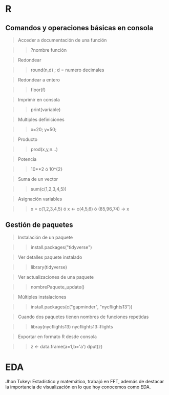 # R

## Comandos y operaciones básicas en consola 

> Acceder a documentación de una función

>> ?nombre función

> Redondear

>> round(n,d) ; d = numero decimales

> Redondear a entero

>> floor(f)

> Imprimir en consola

>> print(variable)

> Multiples definiciones

>> x=20; y=50;

> Producto

>> prod(x,y,n...)

> Potencia

>> 10**2 ó 10^{2}

> Suma de un vector

>> sum(c(1,2,3,4,5))

> Asignación variables

>> x = c(1,2,3,4,5) ó x <- c(4,5,6) ó (85,96,74) -> x

## Gestión de paquetes

> Instalación de un paquete

>> install.packages("tidyverse")

> Ver detalles paquete instalado

>> library(tidyverse)

> Ver actualizaciones de una paquete

>> nombrePaquete_update()

> Múltiples instalaciones

>> install.packages(c("gapminder", "nycflights13"))

> Cuando dos paquetes tienen nombres de funciones repetidas

>> libray(nycflights13)
>> nycflights13::flights

> Exportar en formato R desde consola

>> z <- data.frame(a=1,b='a')
>> dput(z)

# EDA

Jhon Tukey: Estadístico y matemático, trabajó en FFT, además de destacar la
importancia de visualización en lo que hoy conocemos como EDA.

